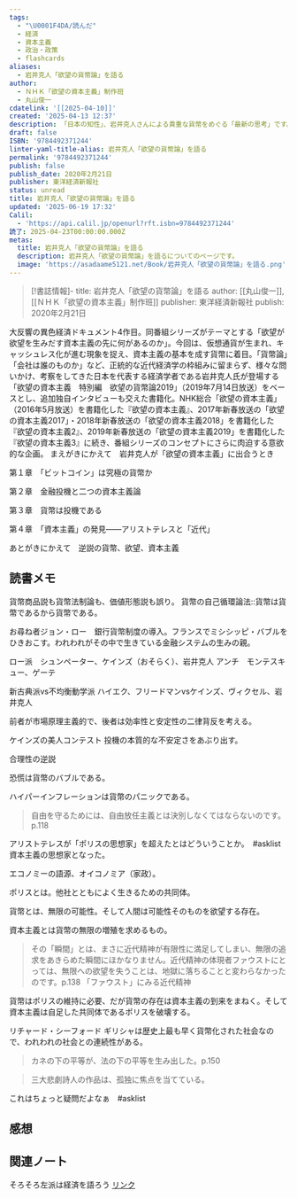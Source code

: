 ```yaml
---
tags:
  - "\U0001F4DA/読んだ"
  - 経済
  - 資本主義
  - 政治・政策
  - flashcards
aliases:
  - 岩井克人「欲望の貨幣論」を語る
author:
  - ＮＨＫ「欲望の資本主義」制作班
  - 丸山俊一
cdatelink: '[[2025-04-10]]'
created: '2025-04-13 12:37'
description: 「日本の知性」、岩井克人さんによる貴重な貨幣をめぐる「最新の思考」です。
draft: false
ISBN: '9784492371244'
linter-yaml-title-alias: 岩井克人「欲望の貨幣論」を語る
permalink: '9784492371244'
publish: false
publish_date: 2020年2月21日
publisher: 東洋経済新報社
status: unread
title: 岩井克人「欲望の貨幣論」を語る
updated: '2025-06-19 17:32'
Calil:
  - 'https://api.calil.jp/openurl?rft.isbn=9784492371244'
読了: 2025-04-23T00:00:00.000Z
metas:
  title: 岩井克人「欲望の貨幣論」を語る
  description: 岩井克人「欲望の貨幣論」を語るについてのページです。
  image: 'https://asadaame5121.net/Book/岩井克人「欲望の貨幣論」を語る.png'
---
```

>[!書誌情報]-
>title: 岩井克人「欲望の貨幣論」を語る
>author: [[丸山俊一]], [[ＮＨＫ「欲望の資本主義」制作班]]
>publisher: 東洋経済新報社
>publish: 2020年2月21日

大反響の異色経済ドキュメント4作目。同番組シリーズがテーマとする「欲望が欲望を生みだす資本主義の先に何があるのか」。今回は、仮想通貨が生まれ、キャッシュレス化が進む現象を捉え、資本主義の基本を成す貨幣に着目。「貨幣論」「会社は誰のものか」など、正統的な近代経済学の枠組みに留まらず、様々な問いかけ、考察をしてきた日本を代表する経済学者である岩井克人氏が登場する「欲望の資本主義　特別編　欲望の貨幣論2019」（2019年7月14日放送）をベースとし、追加独自インタビューも交えた書籍化。NHK総合「欲望の資本主義」（2016年5月放送）を書籍化した『欲望の資本主義』、2017年新春放送の「欲望の資本主義2017」・2018年新春放送の「欲望の資本主義2018」を書籍化した『欲望の資本主義2』、2019年新春放送の「欲望の資本主義2019」を書籍化した『欲望の資本主義3』に続き、番組シリーズのコンセプトにさらに肉迫する意欲的な企画。
まえがきにかえて　岩井克人が「欲望の資本主義」に出合うとき

第１章　「ビットコイン」は究極の貨幣か

第２章　金融投機と二つの資本主義論

第３章　貨幣は投機である

第４章　「資本主義」の発見――アリストテレスと「近代」

あとがきにかえて　逆説の貨幣、欲望、資本主義

## 読書メモ
貨幣商品説も貨幣法制論も、価値形態説も誤り。
貨幣の自己循環論法::貨幣は貨幣であるから貨幣である。
<!--SR:!2025-04-19,3,250-->

お尋ね者ジョン・ロー　銀行貨幣制度の導入。フランスでミシシッピ・バブルをひきおこす。われわれがその中で生きている金融システムの生みの親。

ロー派　シュンペーター、ケインズ（おそらく）、岩井克人
アンチ　モンテスキュー、ゲーテ

新古典派vs不均衡動学派
ハイエク、フリードマンvsケインズ、ヴィクセル、岩井克人

前者が市場原理主義的で、後者は効率性と安定性の二律背反を考える。

ケインズの美人コンテスト
投機の本質的な不安定さをあぶり出す。

合理性の逆説

恐慌は貨幣のバブルである。

ハイパーインフレーションは貨幣のパニックである。

> 自由を守るためには、自由放任主義とは決別しなくてはならないのです。p.118

アリストテレスが「ポリスの思想家」を超えたとはどういうことか。　#asklist 資本主義の思想家となった。

エコノミーの語源、オイコノミア（家政）。

ポリスとは。他社とともによく生きるための共同体。

貨幣とは、無限の可能性。そして人間は可能性そのものを欲望する存在。

資本主義とは貨幣の無限の増殖を求めるもの。

> その「瞬間」とは、まさに近代精神が有限性に満足してしまい、無限の追求をあきらめた瞬間にほかなりません。近代精神の体現者ファウストにとっては、無限への欲望を失うことは、地獄に落ちることと変わらなかったのです。p.138
> 「ファウスト」にみる近代精神

貨幣はポリスの維持に必要、だが貨幣の存在は資本主義の到来をまねく。そして資本主義は自足した共同体であるポリスを破壊する。

リチャード・シーフォード
ギリシャは歴史上最も早く貨幣化された社会なので、われわれの社会との連続性がある。

> カネの下の平等が、法の下の平等を生み出した。p.150

>三大悲劇詩人の作品は、孤独に焦点を当てている。　

これはちょっと疑問だよなぁ　#asklist 


## 感想
## 関連ノート
そろそろ左派は経済を語ろう
<a href="https://asadaame5121.net/9784492371244" class="u-url">リンク</a>

